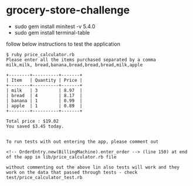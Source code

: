 # grocery-store-challenge

- sudo gem install minitest -v 5.4.0
- sudo gem install terminal-table

follow below instructions to test the application

```
$ ruby price_calculator.rb
Please enter all the items purchased separated by a comma
milk,milk, bread,banana,bread,bread,bread,milk,apple

+--------+----------+-------+
| Item   | Quantity | Price |
+--------+----------+-------+
| milk   | 3        | 8.97  |
| bread  | 4        | 8.17  |
| banana | 1        | 0.99  |
| apple  | 1        | 0.89  |
+--------+----------+-------+

Total price : $19.02
You saved $3.45 today.


To run tests with out entering the app, please comment out

<!-- OrderEntry.new(BillingMachine).enter_order --> (line 150) at end of the app in lib/price_calculator.rb file

without commenting out the above lin also tests will work and they work on the data that passed through tests - check test/price_calculator_test.rb

```

